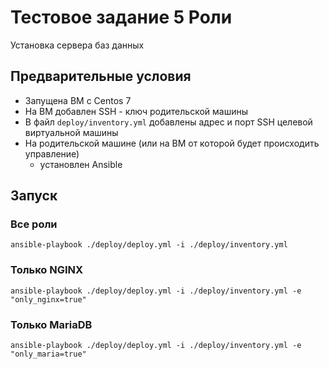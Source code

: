 # Тестовое задание 5 Роли #
Установка сервера баз данных

## Предварительные условия ##
* Запущена ВМ с Centos 7
* На ВМ добавлен SSH - ключ родительской машины
* В файл `deploy/inventory.yml` добавлены адрес и порт SSH целевой виртуальной машины
* На родительской машине (или на ВМ от которой будет происходить управление)
  * установлен Ansible

## Запуск ##
### Все роли ###
```console
ansible-playbook ./deploy/deploy.yml -i ./deploy/inventory.yml
```
### Только NGINX ###
```console
ansible-playbook ./deploy/deploy.yml -i ./deploy/inventory.yml -e "only_nginx=true"
```
### Только MariaDB ###
```console
ansible-playbook ./deploy/deploy.yml -i ./deploy/inventory.yml -e "only_maria=true"
```